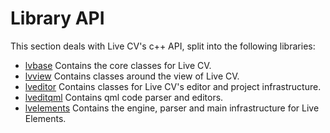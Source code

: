 # Library API

This section deals with Live CV's c++ API, split into the following libraries:

 * [lvbase](lib_lvbase.md) Contains the core classes for Live CV.
 * [lvview](lib_lvview.md)  Contains classes around the view of Live CV.
 * [lveditor](lib_lveditor.md)  Contains classes for Live CV's editor and project infrastructure.
 * [lveditqml](lib_lveditqml.md) Contains qml code parser and editors.
 * [lvelements](lib_lvelements.md) Contains the engine, parser and main infrastructure for Live Elements.